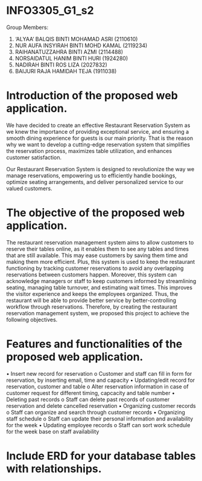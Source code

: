 # INFO3305_G1_s2
Group Members:
1. ‘ALYAA’ BALQIS BINTI MOHAMAD ASRI (2110610) 
2. NUR AUFA INSYIRAH BINTI MOHD KAMAL (2119234) 
3. RAIHANATUZZAHRA BINTI AZMI (2114488) 
4. NORSAIDATUL HANIM BINTI HURI (1924280) 
5. NADIRAH BINTI ROS LIZA (2027832)
6. BAIJURI RAJA HAMIDAH TEJA (1911038)

 # Introduction of the proposed web application. 

   We have decided to create an effective Restaurant Reservation System as we knew the importance of providing exceptional service, and ensuring a smooth dining experience for guests is our main priority. That is the reason why we want to develop a cutting-edge reservation system that simplifies the reservation process, maximizes table utilization, and enhances customer satisfaction. 

   Our Restaurant Reservation System is designed to revolutionize the way we manage reservations, empowering us to efficiently handle bookings, optimize seating arrangements, and deliver personalized service to our valued customers. 
   
   
# The objective of the proposed web application. 

  The restaurant reservation management system aims to allow customers to reserve their tables online, as it enables them to see any tables and times that are still available. This may ease customers by saving them time and making them more efficient. Plus, this system is used to keep the restaurant functioning by tracking customer reservations to avoid any overlapping reservations between customers happen. Moreover, this system can acknowledge managers or staff to keep customers informed by streamlining seating, managing table turnover, and estimating wait times. This improves the visitor experience and keeps the employees organized. Thus, the restaurant will be able to provide better service by better-controlling workflow through reservations. Therefore, by creating the restaurant reservation management system, we proposed this project to achieve the following objectives. 

# Features and functionalities of the proposed web application.
  • Insert new record for reservation
  o Customer and staff can fill in form for reservation, by inserting
  email, time and capacity
  • Updating/edit record for reservation, customer and table
  o Alter reservation information in case of customer request for
  different timing, capcacity and table number
  • Deleting past records
  o Staff can delete past records of customer reservation and delete
  cancelled reservation
  • Organizing customer records
  o Staff can organize and search through customer records
  • Organizing staff schedule
  o Staff can update their personal information and availability for the
  week
  • Updating employee records
  o Staff can sort work schedule for the week base on staff availability
  
 # Include ERD for your database tables with relationships.
 
 
  
